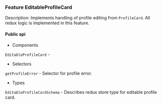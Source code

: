 ### Feature EditableProfileCard

Description: Implements handling of profile editing from `ProfileCard`. All redux logic is implemented in this feature. 

#### Public api

- Components

`EditableProfileCard` - 

- Selectors

`getProfileError` - Selector for profile error.

- Types

`EditableProfileCardSchema` - Describes redux store type for editable profile card.
